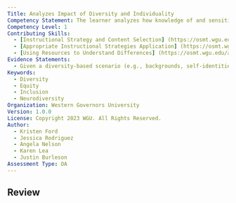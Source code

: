 ```yaml
---
Title: Analyzes Impact of Diversity and Individuality
Competency Statement: The learner analyzes how knowledge of and sensitivity toward diversity in learner development and student individualities will positively impact learning.
Competency Level: 1
Contributing Skills:
  - [Instructional Strategy and Content Selection] (https://osmt.wgu.edu/api/skills/845470e2-7505-477e-b039-46541b602f4c)
  - [Appropriate Instructional Strategies Application] (https://osmt.wgu.edu/api/skills/bd6eca6d-8fc8-4223-9283-2b4ffb1343ba)
  - [Using Resources to Understand Differences] (https://osmt.wgu.edu/api/skills/39b91515-0e46-4bf4-ba6b-846c83d98790)
Evidence Statements:
  - Given a diversity-based scenario (e.g., backgrounds, self-identities, culture), the learner identifies the teacher action that positively impacts learning.
Keywords:
  - Diversity
  - Equity
  - Inclusion
  - Neurodiversity
Organization: Western Governors University
Version: 1.0.0
License: Copyright 2023 WGU. All Rights Reserved.
Author:
  - Kristen Ford
  - Jessica Rodriguez
  - Angela Nelson
  - Karen Lea
  - Justin Burleson
Assessment Type: OA
---
```


## Review
